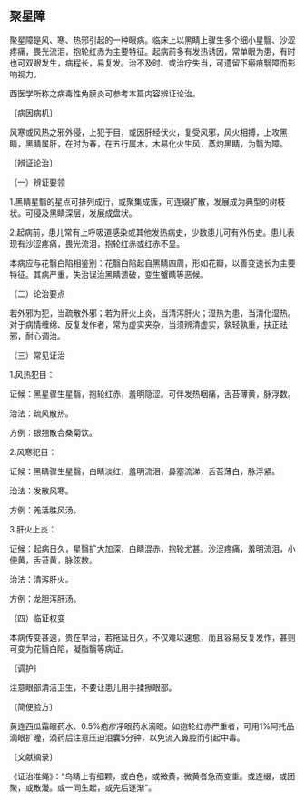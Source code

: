 ## 聚星障

聚星障是风、寒、热邪引起的一种眼病。临床上以黑睛上骤生多个细小星翳、沙涩疼痛，畏光流泪，抱轮红赤为主要特征。起病前多有发热诱因，常单眼为患，有时也可双眼发生，病程长，易复发。治不及时、或治疗失当，可遗留下瘢痕翳障而影响视力。

西医学所称之病毒性角膜炎可参考本篇内容辨证论治。

〔病因病机〕

风寒或风热之邪外侵，上犯于目，或因肝经伏火，复受风邪，风火相搏，上攻黑睛，黑睛属肝，在时为春，在五行属木，木易化火生风，蒸灼黑睛，为翳为障。

〔辨证论治〕

（一）辨证要领

1.黑睛星翳的星点可排列成行，或聚集成簇，可连缀扩散，发展成为典型的树枝状。可侵及黑睛深层，发展成盘状。

2.起病前，患儿常有上呼吸道感染或其他发热病史，少数患儿可有外伤史。患儿表现有沙涩疼痛，畏光流泪，抱轮红赤或红赤不显。

本病应与花翳白陷相鉴别：花翳白陷起自黑睛四周，形如花瓣，以善变速长为主要特征。其病严重，失治误治黑睛溃破，变生蟹睛等恶候。

（二）论治要点

若外邪为犯，当疏散外邪；若为肝火上炎，当清泻肝火；湿热为患，当清化湿热。对于病情缠绵、反复发作者，常为虚实夹杂，当须辨清虚实，孰轻孰重，扶正祛邪，耐心调治。

（三）常见证治

1.风热犯目：

证候：黑星骤生星翳，抱轮红赤，羞明隐涩。可伴发热咽痛，舌苔薄黄，脉浮数。

治法：疏风散热。

方例：银翘散合桑菊饮。

2.风寒犯目：

证候：黑睛骤生星翳，白睛淡红，羞明流泪，鼻塞流涕，舌苔薄白，脉浮紧。

治法：发散风寒。

方例：羌活胜风汤。

3.肝火上炎：

证候：起病日久，星翳扩大加深，白睛混赤，抱轮尤甚。沙涩疼痛，羞明流泪，小便黄，舌苔黄，脉弦数。

治法：清泻肝火。

方例：龙胆泻肝汤。

（四）临证权变

本病传变甚速，贵在早治，若拖延日久，不仅难以速愈，而且容易反复发作，甚则可变为花翳白陷，凝脂翳等病证。

〔调护〕

注意眼部清洁卫生，不要让患儿用手揉擦眼部。

〔简便验方〕

黄连西瓜霜眼药水、0.5%疱疹净眼药水滴眼。如抱轮红赤严重者，可用1%阿托品滴眼扩曈，滴药后注意压迫泪囊5分钟，以免流入鼻腔而引起中毒。

〔文献摘录〕

《证治准绳》：“乌睛上有细颗，或白色，或微黄，微黄者急而变重。或连缀，或团聚，或散漫。或一同生起，或先后逐渐”。
